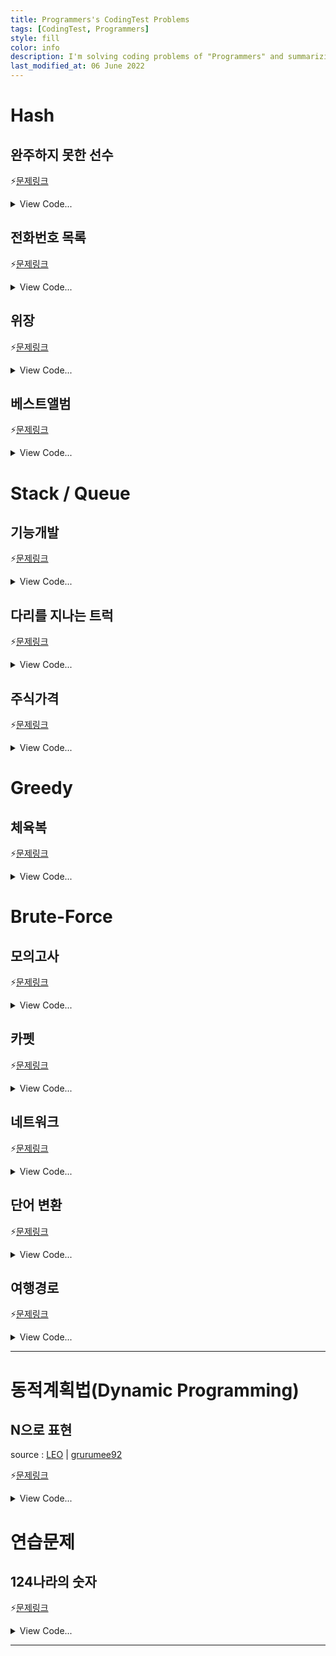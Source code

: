 ```yaml
---
title: Programmers's CodingTest Problems
tags: [CodingTest, Programmers]
style: fill
color: info
description: I'm solving coding problems of "Programmers" and summarizing.
last_modified_at: 06 June 2022
---
```






# Hash

## 완주하지 못한 선수

⚡[문제링크](https://programmers.co.kr/learn/courses/30/lessons/42860)

<details>
<summary>View Code...</summary>
<div markdown="1">

```python

```

</div>
</details>

## 전화번호 목록

⚡[문제링크](https://programmers.co.kr/learn/courses/30/lessons/42860)

<details>
<summary>View Code...</summary>
<div markdown="1">

```python

```

</div>
</details>

## 위장

⚡[문제링크](https://programmers.co.kr/learn/courses/30/lessons/42860)

<details>
<summary>View Code...</summary>
<div markdown="1">

```python
def solution(clothes):
    answer = 1
    hash = {}
    for i in clothes:
        hash[i[1]] = hash.get(i[1], 0) + 1
    hashList = []
    for i in hash:
        hashList.append(hash.get(i)+1)
    for i in hashList:
        answer *= i
    return answer-1
```

</div>
</details>

## 베스트앨범

⚡[문제링크](https://programmers.co.kr/learn/courses/30/lessons/42860)

<details>
<summary>View Code...</summary>
<div markdown="1">

```python
def solution(genres, plays):
    answer = []
    dict = {}
    num_list = {}
    for a,b in zip(genres, enumerate(plays)):
        dict[a] = dict.get(a, [])+[b]
        num_list[a] = num_list.get(a,0) + b[1]
    num_list = sorted(list(num_list.items()), key=lambda x : x[1], reverse= True)

    for key in num_list:
        temp = dict[key[0]]
        temp = sorted(temp, key=lambda x: (x[1],-x[0]), reverse = True)
        answer+=temp[:2]

    result = []
    for a in answer:
        result.append(a[0])
    return result

```

</div>
</details>

# Stack / Queue

## 기능개발

⚡[문제링크](https://www.acmicpc.net/problem/10773)

<details>
<summary>View Code...</summary>
<div markdown="1">
```python
def solution(progresses, speeds):

    answer = []
    
    xList = []
    for i in range(len(progresses)):
        if((100-progresses[i]) % speeds[i]==0):
            x = int((100-progresses[i])/speeds[i])
        else:
            x = int((100-progresses[i])/speeds[i])+1
        xList.append(x)
    
    # print(xList)
    check = xList[0]
    checkNum = 1
    for i in range(1,len(xList)):
        if(xList[i] <= check):
            checkNum += 1
        else:
            answer.append(checkNum)
            checkNum = 1
            check = xList[i]
            
    answer.append(checkNum)
    return answer
```
</div>
</details>

## 프린터

⚡[문제링크](https://www.acmicpc.net/problem/10773)

<details>
<summary>View Code...</summary>
<div markdown="1">
​```python
def solution(priorities, location):
    answer = 0
    queue =  [(i,p) for i,p in enumerate(priorities)]
    while queue:
        cur = queue.pop(0)
        maxNum = max(queue, key = lambda x:x[1])
        
        if(cur[1] < maxNum[1]):
            queue.append(cur)
        else:
            answer += 1
            if(cur[0] == location):
                return answer
    return answer
```
</div>
</details>

## 다리를 지나는 트럭

⚡[문제링크](https://www.acmicpc.net/problem/10773)

<details>
<summary>View Code...</summary>
<div markdown="1">
```python
def solution(bridge_length, weight, truck_weights):
    answer = 0
    trucks_on_bridge = [0] * bridge_length
    while len(trucks_on_bridge):
        answer += 1
        trucks_on_bridge.pop(0)
        if truck_weights:
            if sum(trucks_on_bridge) + truck_weights[0] <= weight:
                trucks_on_bridge.append(truck_weights.pop(0))
            else:
                trucks_on_bridge.append(0)
    return answer
```
</div>
</details>

## 주식가격

⚡[문제링크](https://www.acmicpc.net/problem/10773)

<details>
<summary>View Code...</summary>
<div markdown="1">

```python
from collections import deque

def solution(prices):
    queue = deque(prices)
    answer = []
    
    while queue:
        price = queue.popleft()
        sec = 0
        for q in queue:
            sec += 1
            if price > q:
                break 
        answer.append(sec)        
    return answer
```

</div>
</details>

# Greedy

## 체육복
⚡[문제링크](https://programmers.co.kr/learn/courses/30/lessons/42862)

<details>
<summary>View Code...</summary>
<div markdown="1">
```python
def solution(n, lost, reserve):

    # 교집합 제거
    _reserve = list(set(reserve) - set(lost))
    _lost = list(set(lost) - set(reserve))
    
    # 정렬
    _lost.sort()
    _reserve.sort()
    
    # 빌려줄 수 있다면 제거
    for i in _reserve:
        front = i-1
        back = i+1
        
        if(front in _lost):
            _lost.remove(front)
        elif(back in _lost):
            _lost.remove(back)
    
    # 전체 학생 수 - 체육복 못 빌린 학생 수
    return n - len(_lost)
```
</div>
</details>

## 조이스틱
⚡[문제링크](https://programmers.co.kr/learn/courses/30/lessons/42860)

<details>
<summary>View Code...</summary>
<div markdown="1">
​```python
def solution(name):
    answer = 0  
    name = "ABA"
    # JAAVVVVB
    alpha = [chr(ord('A')+x) for x in range(26)]
    idx = 0
    while(idx < len(name)):
        print(name[idx])
        
        if(name[idx]=='A'):
            answer -= 1
            notA = idx
            for i in range(idx, len(name)+1):
                if(name[i] != 'A'):
                    notA = i
                    break
            a = notA-idx+1
            b = len(name)-1-notA+1
            print(a,b)
            break
            if(a > b):
                idx = notA
                answer += b
                continue
            else:
                idx = notA
                answer += a
                continue
            
        
        x = ord(name[idx])-ord('A')
        y = ord('Z')-ord(name[idx])+1
        if(x < y):
            answer += x
            # print("    2",x,answer)
        else:
            answer += y
            # print("    3",y,answer)
        idx +=1
        answer += 1
    return answer-1
```
</div>
</details>

# Brute-Force
## 모의고사
⚡[문제링크](https://programmers.co.kr/learn/courses/30/lessons/42860)

<details>
<summary>View Code...</summary>
<div markdown="1">
```python
def solution(answers):
    answer = []
    a = [1,2,3,4,5]
    b = [2,1,2,3,2,4,2,5]
    c = [3,3,1,1,2,2,4,4,5,5]
    result = [0,0,0]

    for i in range(len(answers)):
        if a[i%5] == answers[i]:
            result[0] += 1
        if b[i%8] == answers[i]:
            result[1] += 1
        if c[i%10] == answers[i]:
            result[2] += 1
            
    for idx, r in enumerate(result):
        if r == max(result):
            answer.append(idx+1)


​    
​    return answer
```
</div>
</details>

## 소수 찾기
⚡[문제링크](https://programmers.co.kr/learn/courses/30/lessons/42860)

<details>
<summary>View Code...</summary>
<div markdown="1">
​```python

```
</div>
</details>

## 카펫
⚡[문제링크](https://programmers.co.kr/learn/courses/30/lessons/42860)

<details>
<summary>View Code...</summary>
<div markdown="1">
```python

```
</div>
</details>

# DFS/BFS

## 타겟 넘버

⚡[문제링크](https://programmers.co.kr/learn/courses/30/lessons/42860)

<details>
<summary>View Code...</summary>
<div markdown="1">

​```python

```

</div>
</details>

## 네트워크

⚡[문제링크](https://programmers.co.kr/learn/courses/30/lessons/42860)

<details>
<summary>View Code...</summary>
<div markdown="1">

```python

```

</div>
</details>

## 단어 변환

⚡[문제링크](https://programmers.co.kr/learn/courses/30/lessons/42860)

<details>
<summary>View Code...</summary>
<div markdown="1">

```python

```

</div>
</details>

## 여행경로

⚡[문제링크](https://programmers.co.kr/learn/courses/30/lessons/42860)

<details>
<summary>View Code...</summary>
<div markdown="1">

```python

```

</div>
</details>

---

# 동적계획법(Dynamic Programming)

## N으로 표현

source : [LEO](https://programmers.co.kr/questions/19805) | [grurumee92](https://gurumee92.tistory.com/164)

⚡[문제링크](https://programmers.co.kr/learn/courses/30/lessons/42895)

<details>
<summary>View Code...</summary>
<div markdown="1">


```python

```

</div>
</details>



# 연습문제

## 124나라의 숫자

⚡[문제링크](https://school.programmers.co.kr/learn/courses/30/lessons/12899)

<details>
<summary>View Code...</summary>
<div markdown="1">



```python
def solution(n):
    answer = ''
    return answer
```

</div>
</details>

---

